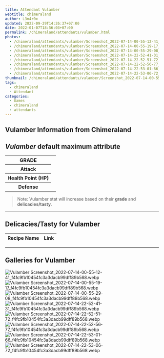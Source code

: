 ```yaml
---
title: Attendant Vulamber
webtitle: chimeraland
author: L3n4r0x
updated: 2022-09-29T14:26:37+07:00
date: 2022-01-07T18:56:03+07:00
permalink: /chimeraland/attendants/vulamber.html
photos:
  - /chimeraland/attendants/vulamber/Screenshot_2022-07-14-00-55-12-41_f4fc9fb10454fc3a3dacb99dff89b568.webp
  - /chimeraland/attendants/vulamber/Screenshot_2022-07-14-00-55-19-17_f4fc9fb10454fc3a3dacb99dff89b568.webp
  - /chimeraland/attendants/vulamber/Screenshot_2022-07-14-00-55-29-08_f4fc9fb10454fc3a3dacb99dff89b568.webp
  - /chimeraland/attendants/vulamber/Screenshot_2022-07-14-22-52-41-31_f4fc9fb10454fc3a3dacb99dff89b568.webp
  - /chimeraland/attendants/vulamber/Screenshot_2022-07-14-22-52-51-72_f4fc9fb10454fc3a3dacb99dff89b568.webp
  - /chimeraland/attendants/vulamber/Screenshot_2022-07-14-22-52-56-77_f4fc9fb10454fc3a3dacb99dff89b568.webp
  - /chimeraland/attendants/vulamber/Screenshot_2022-07-14-22-53-01-66_f4fc9fb10454fc3a3dacb99dff89b568.webp
  - /chimeraland/attendants/vulamber/Screenshot_2022-07-14-22-53-06-72_f4fc9fb10454fc3a3dacb99dff89b568.webp
thumbnail: /chimeraland/attendants/vulamber/Screenshot_2022-07-14-00-55-12-41_f4fc9fb10454fc3a3dacb99dff89b568.webp
tags:
  - chimeraland
  - Attendant
categories:
  - Games
  - chimeraland
  - attendants
---
```


<link
  rel="stylesheet"
  href="https://rawcdn.githack.com/dimaslanjaka/Web-Manajemen/870a349/css/bootstrap-5-3-0-alpha3-wrapper.css"
/>
<section id="bootstrap-wrapper">
  <div data-bs-theme="dark">
    <h2>Vulamber Information from Chimeraland</h2>
    <h2 id="attribute"><i>Vulamber</i> default maximum attribute</h2>
    <div class="row">
      <div class="col mb-2">
        <div class="card">
          <div class="card-body">
            <table>
              <tr>
                <th>GRADE</th>
                <td><br /></td>
              </tr>
              <tr>
                <th>Attack</th>
                <td></td>
              </tr>
              <tr>
                <th>Health Point (HP)</th>
                <td></td>
              </tr>
              <tr>
                <th>Defense</th>
                <td></td>
              </tr>
            </table>
          </div>
        </div>
      </div>
    </div>
    <blockquote>
      Note: Vulamber stat will increase based on their <b>grade</b> and
      <b>delicacies/tasty</b>.
    </blockquote>
    <hr />
    <h2 id="delicacies">Delicacies/Tasty for Vulamber</h2>
    <div class="card">
      <div class="card-body">
        <div class="table-responsive">
          <table class="table table-striped">
            <thead>
              <tr>
                <th>Recipe Name</th>
                <th>Link</th>
              </tr>
            </thead>
            <tbody></tbody>
          </table>
        </div>
      </div>
    </div>
    <hr />
    <div id="gallery">
      <h2>Galleries for Vulamber</h2>
      <div class="row">
        <div class="col-lg-6 col-12">
          <img
            src="https://www.webmanajemen.com/chimeraland/attendants/vulamber/Screenshot_2022-07-14-00-55-12-41_f4fc9fb10454fc3a3dacb99dff89b568.webp"
            alt="Vulamber Screenshot_2022-07-14-00-55-12-41_f4fc9fb10454fc3a3dacb99dff89b568.webp"
          />
        </div>
        <div class="col-lg-6 col-12">
          <img
            src="https://www.webmanajemen.com/chimeraland/attendants/vulamber/Screenshot_2022-07-14-00-55-19-17_f4fc9fb10454fc3a3dacb99dff89b568.webp"
            alt="Vulamber Screenshot_2022-07-14-00-55-19-17_f4fc9fb10454fc3a3dacb99dff89b568.webp"
          />
        </div>
        <div class="col-lg-6 col-12">
          <img
            src="https://www.webmanajemen.com/chimeraland/attendants/vulamber/Screenshot_2022-07-14-00-55-29-08_f4fc9fb10454fc3a3dacb99dff89b568.webp"
            alt="Vulamber Screenshot_2022-07-14-00-55-29-08_f4fc9fb10454fc3a3dacb99dff89b568.webp"
          />
        </div>
        <div class="col-lg-6 col-12">
          <img
            src="https://www.webmanajemen.com/chimeraland/attendants/vulamber/Screenshot_2022-07-14-22-52-41-31_f4fc9fb10454fc3a3dacb99dff89b568.webp"
            alt="Vulamber Screenshot_2022-07-14-22-52-41-31_f4fc9fb10454fc3a3dacb99dff89b568.webp"
          />
        </div>
        <div class="col-lg-6 col-12">
          <img
            src="https://www.webmanajemen.com/chimeraland/attendants/vulamber/Screenshot_2022-07-14-22-52-51-72_f4fc9fb10454fc3a3dacb99dff89b568.webp"
            alt="Vulamber Screenshot_2022-07-14-22-52-51-72_f4fc9fb10454fc3a3dacb99dff89b568.webp"
          />
        </div>
        <div class="col-lg-6 col-12">
          <img
            src="https://www.webmanajemen.com/chimeraland/attendants/vulamber/Screenshot_2022-07-14-22-52-56-77_f4fc9fb10454fc3a3dacb99dff89b568.webp"
            alt="Vulamber Screenshot_2022-07-14-22-52-56-77_f4fc9fb10454fc3a3dacb99dff89b568.webp"
          />
        </div>
        <div class="col-lg-6 col-12">
          <img
            src="https://www.webmanajemen.com/chimeraland/attendants/vulamber/Screenshot_2022-07-14-22-53-01-66_f4fc9fb10454fc3a3dacb99dff89b568.webp"
            alt="Vulamber Screenshot_2022-07-14-22-53-01-66_f4fc9fb10454fc3a3dacb99dff89b568.webp"
          />
        </div>
        <div class="col-lg-6 col-12">
          <img
            src="https://www.webmanajemen.com/chimeraland/attendants/vulamber/Screenshot_2022-07-14-22-53-06-72_f4fc9fb10454fc3a3dacb99dff89b568.webp"
            alt="Vulamber Screenshot_2022-07-14-22-53-06-72_f4fc9fb10454fc3a3dacb99dff89b568.webp"
          />
        </div>
      </div>
    </div>
  </div>
</section>